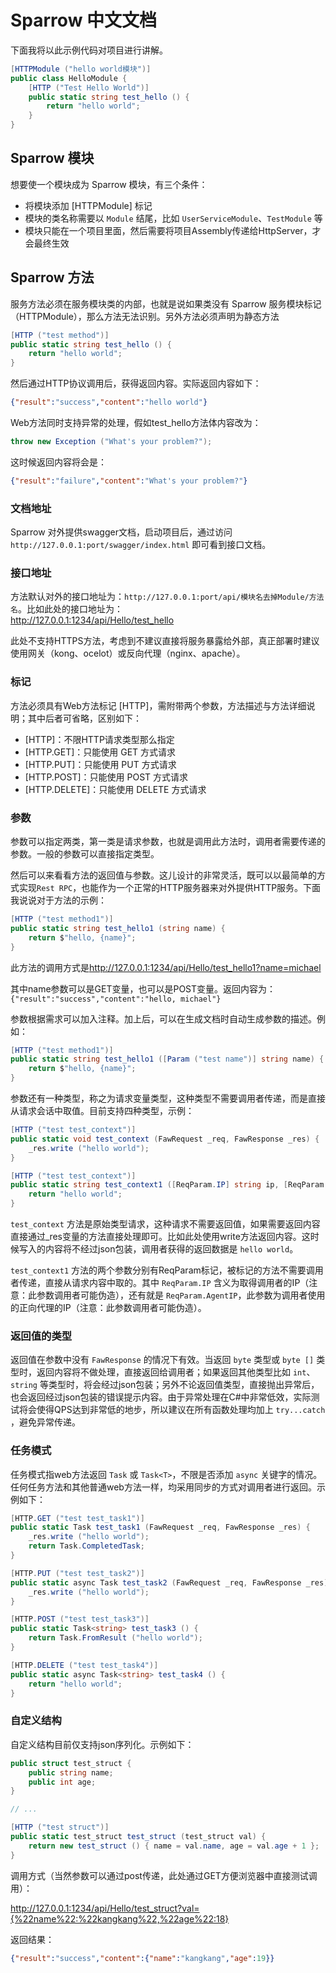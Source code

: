 # Sparrow 中文文档

下面我将以此示例代码对项目进行讲解。

```csharp
[HTTPModule ("hello world模块")]
public class HelloModule {
    [HTTP ("Test Hello World")]
    public static string test_hello () {
        return "hello world";
    }
}
```

## Sparrow 模块

想要使一个模块成为 Sparrow 模块，有三个条件：

* 将模块添加 [HTTPModule] 标记
* 模块的类名称需要以 `Module` 结尾，比如 `UserServiceModule`、`TestModule` 等
* 模块只能在一个项目里面，然后需要将项目Assembly传递给HttpServer，才会最终生效

## Sparrow 方法

服务方法必须在服务模块类的内部，也就是说如果类没有 Sparrow 服务模块标记（HTTPModule），那么方法无法识别。另外方法必须声明为静态方法

```csharp
[HTTP ("test method")]
public static string test_hello () {
    return "hello world";
}
```

然后通过HTTP协议调用后，获得返回内容。实际返回内容如下：

```json
{"result":"success","content":"hello world"}
```

Web方法同时支持异常的处理，假如test_hello方法体内容改为：

```csharp
throw new Exception ("What's your problem?");
```

这时候返回内容将会是：

```json
{"result":"failure","content":"What's your problem?"}
```

### 文档地址

Sparrow 对外提供swagger文档，启动项目后，通过访问 `http://127.0.0.1:port/swagger/index.html` 即可看到接口文档。

### 接口地址

方法默认对外的接口地址为：`http://127.0.0.1:port/api/模块名去掉Module/方法名`。比如此处的接口地址为：  
<http://127.0.0.1:1234/api/Hello/test_hello>

此处不支持HTTPS方法，考虑到不建议直接将服务暴露给外部，真正部署时建议使用网关（kong、ocelot）或反向代理（nginx、apache）。

### 标记

方法必须具有Web方法标记 [HTTP]，需附带两个参数，方法描述与方法详细说明；其中后者可省略，区别如下：

* [HTTP]：不限HTTP请求类型那么指定
* [HTTP.GET]：只能使用 GET 方式请求
* [HTTP.PUT]：只能使用 PUT 方式请求
* [HTTP.POST]：只能使用 POST 方式请求
* [HTTP.DELETE]：只能使用 DELETE 方式请求

### 参数

参数可以指定两类，第一类是请求参数，也就是调用此方法时，调用者需要传递的参数。一般的参数可以直接指定类型。

然后可以来看看方法的返回值与参数。这儿设计的非常灵活，既可以以最简单的方式实现`Rest RPC`，也能作为一个正常的HTTP服务器来对外提供HTTP服务。下面我说说对于方法的示例：

```csharp
[HTTP ("test method1")]
public static string test_hello1 (string name) {
    return $"hello, {name}";
}
```

此方法的调用方式是<http://127.0.0.1:1234/api/Hello/test_hello1?name=michael>

其中name参数可以是GET变量，也可以是POST变量。返回内容为：`{"result":"success","content":"hello, michael"}`

参数根据需求可以加入注释。加上后，可以在生成文档时自动生成参数的描述。例如：

```csharp
[HTTP ("test method1")]
public static string test_hello1 ([Param ("test name")] string name) {
    return $"hello, {name}";
}
```

参数还有一种类型，称之为请求变量类型，这种类型不需要调用者传递，而是直接从请求会话中取值。目前支持四种类型，示例：

```csharp
[HTTP ("test test_context")]
public static void test_context (FawRequest _req, FawResponse _res) {
    _res.write ("hello world");
}

[HTTP ("test test_context")]
public static string test_context1 ([ReqParam.IP] string ip, [ReqParam.AgentIP] string agent_ip) {
    return "hello world";
}
```

`test_context` 方法是原始类型请求，这种请求不需要返回值，如果需要返回内容直接通过_res变量的方法直接处理即可。比如此处使用write方法返回内容。这时候写入的内容将不经过json包装，调用者获得的返回数据是 `hello world`。

`test_context1` 方法的两个参数分别有ReqParam标记，被标记的方法不需要调用者传递，直接从请求内容中取的。其中 `ReqParam.IP` 含义为取得调用者的IP（注意：此参数调用者可能伪造），还有就是 `ReqParam.AgentIP`，此参数为调用者使用的正向代理的IP（注意：此参数调用者可能伪造）。

### 返回值的类型

返回值在参数中没有 `FawResponse` 的情况下有效。当返回 `byte` 类型或 `byte []` 类型时，返回内容将不做处理，直接返回给调用者；如果返回其他类型比如 `int`、`string` 等类型时，将会经过json包装；另外不论返回值类型，直接抛出异常后，也会返回经过json包装的错误提示内容。由于异常处理在C#中非常低效，实际测试将会使得QPS达到非常低的地步，所以建议在所有函数处理均加上 `try...catch` ，避免异常传递。

### 任务模式

任务模式指web方法返回 `Task` 或 `Task<T>`，不限是否添加 `async` 关键字的情况。任何任务方法和其他普通web方法一样，均采用同步的方式对调用者进行返回。示例如下：

```csharp
[HTTP.GET ("test test_task1")]
public static Task test_task1 (FawRequest _req, FawResponse _res) {
    _res.write ("hello world");
    return Task.CompletedTask;
}

[HTTP.PUT ("test test_task2")]
public static async Task test_task2 (FawRequest _req, FawResponse _res) {
    _res.write ("hello world");
}

[HTTP.POST ("test test_task3")]
public static Task<string> test_task3 () {
    return Task.FromResult ("hello world");
}

[HTTP.DELETE ("test test_task4")]
public static async Task<string> test_task4 () {
    return "hello world";
}
```

### 自定义结构

自定义结构目前仅支持json序列化。示例如下：

```csharp
public struct test_struct {
    public string name;
    public int age;
}

// ...

[HTTP ("test struct")]
public static test_struct test_struct (test_struct val) {
    return new test_struct () { name = val.name, age = val.age + 1 };
}
```

调用方式（当然参数可以通过post传递，此处通过GET方便浏览器中直接测试调用）：

<http://127.0.0.1:1234/api/Hello/test_struct?val={%22name%22:%22kangkang%22,%22age%22:18}>

返回结果：

```json
{"result":"success","content":{"name":"kangkang","age":19}}
```
